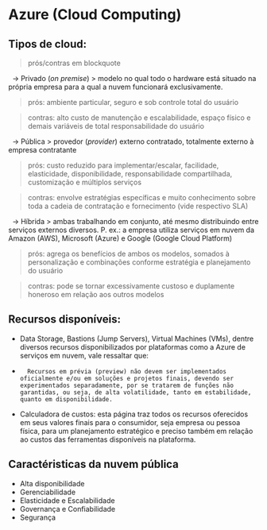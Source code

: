 # Azure (Cloud Computing)

## Tipos de cloud:
> prós/contras em blockquote

 	-> Privado (<i>on premise</i>) > modelo no qual todo o hardware está situado na própria empresa para a qual a nuvem funcionará exclusivamente.
> prós: ambiente particular, seguro e sob controle total do usuário

> contras: alto custo de manutenção e escalabilidade, espaço físico e demais variáveis de total responsabilidade do usuário

 	-> Pública > provedor (<i>provider</i>) externo contratado, totalmente externo à empresa contratante
> prós: custo reduzido para implementar/escalar, facilidade, elasticidade, disponibilidade, responsabilidade compartilhada, customização e múltiplos serviços

> contras: envolve estratégias específicas e muito conhecimento sobre toda a cadeia de contratação e fornecimento (vide respectivo SLA)

 	-> Híbrida > ambas trabalhando em conjunto, até mesmo distribuindo entre serviços externos diversos. P. ex.: a empresa utiliza serviços em nuvem da Amazon (AWS), Microsoft (Azure) e Google (Google Cloud Platform)
> prós: agrega os benefícios de ambos os modelos, somados à personalização e combinações conforme estratégia e planejamento do usuário

> contras: pode se tornar excessivamente custoso e duplamente honeroso em relação aos outros modelos

## Recursos disponíveis:

* Data Storage, Bastions (Jump Servers), Virtual Machines (VMs), dentre diversos recursos disponibilizados por plataformas como a Azure de serviços em nuvem, vale ressaltar que:
-       Recursos em prévia (preview) não devem ser implementados oficialmente e/ou em soluções e projetos finais, devendo ser experimentados separadamente, por se tratarem de funções não garantidas, ou seja, de alta volatilidade, tanto em estabilidade, quanto em disponibilidade. 

* Calculadora de custos: esta página traz todos os recursos oferecidos em seus valores finais para o consumidor, seja empresa ou pessoa física, para um planejamento estratégico e preciso também em relação ao custos das ferramentas disponíveis na plataforma.

## Caractéristicas da nuvem pública

* Alta disponibilidade
* Gerenciabilidade
* Elasticidade e Escalabilidade
* Governança e Confiabilidade
* Segurança